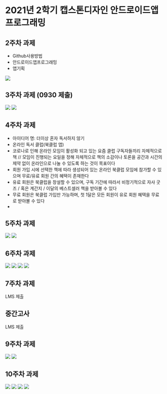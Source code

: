 # 2021년 2학기 캡스톤디자인 안드로이드앱 프로그래밍

## 2주차 과제
- Github사용방법
- 안드로이드앱프로그래밍
- 앱기획

<img width="" height="" src="./png/2ndweek.PNG"></img>

## 3주차 과제 (0930 제출)

<img width="" height="" src="./png/callfin.PNG"></img>
<img width="" height="" src="./png/naverfin.PNG"></img>

## 4주차 과제
 - 아이디어 명: 더이상 혼자 독서하지 않기
 - 온라인 독서 클럽(북클럽 앱)
 - 코로나로 인해 온라인 모임이 활성화 되고 있는 요즘 클럽 구독자들끼리 자체적으로 책 // 모임이 진행되는 요일을 정해 자체적으로 책의 소감이나 토론을 공간과 시간의 제약 없이 온라인으로 나눌 수 있도록 하는 것이 목표이다
 - 회원 가입 시에 선택한 책에 따라 생성되어 있는 온라인 북클럽 모임에 참가할 수 있으며 무료/유료 회원 간의 혜택이 존재한다
 - 유료 회원은 북클럽을 창설할 수 있으며, 구독 기간에 따라서 비정기적으로 자사 굿즈 / 혹은 계간지 / 이달의 베스트셀러 책을 받아볼 수 있다
 - 무료 회원은 북클럽 가입만 가능하며, 첫 1달은 모든 회원이 유로 회원 혜택을 무료로 받아볼 수 있다
 -

## 5주차 과제

<img width="" height="" src="./png/image1.PNG"></img>
<img width="" height="" src="./png/image2.PNG"></img>

## 6주차 과제

<img width="" height="" src="./png/week6.PNG"></img>
<img width="" height="" src="./png/week66.PNG"></img>
<img width="" height="" src="./png/week666.PNG"></img>
<img width="" height="" src="./png/week6666.PNG"></img>

## 7주차 과제
LMS 제출

## 중간고사
LMS 제출

## 9주차 과제
<img width="" height="" src="./png/9week_1.PNG"></img>
<img width="" height="" src="./png/9week_2.PNG"></img>

## 10주차 과제
<img width="" height="" src="./png/10_1.PNG"></img>
<img width="" height="" src="./png/10_2.PNG"></img>
<img width="" height="" src="./png/10_3.PNG"></img>
<img width="" height="" src="./png/10_4.PNG"></img>
